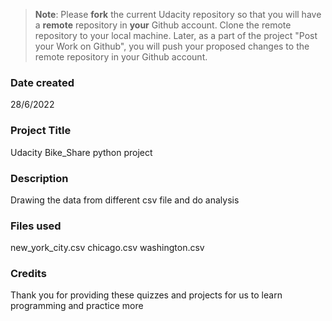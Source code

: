   >**Note**: Please **fork** the current Udacity repository so that you will have a **remote** repository in **your** Github account. Clone the remote repository to your local machine. Later, as a part of the project "Post your Work on Github", you will push your proposed changes to the remote repository in your Github account.

### Date created
28/6/2022

### Project Title
Udacity Bike_Share python project

### Description
Drawing the data from different csv file and do analysis

### Files used
new_york_city.csv chicago.csv washington.csv

### Credits
Thank you for providing these quizzes and projects for us to learn programming
and practice more
